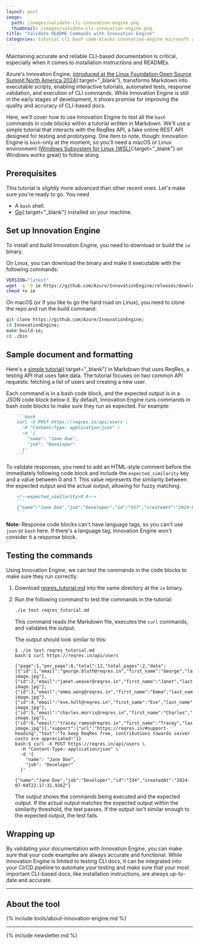 ```yaml
---
layout: post
image: 
  path: /images/validate-cli-innovation-engine.png
  thumbnail: /images/validate-cli-innovation-engine.png
title: "Validate README Commands with Innovation Engine"
categories: tutorial cli bash code-blocks innovation-engine microsoft azure
---
```


Maintaining accurate and reliable CLI-based documentation is critical, especially when it comes to installation instructions and READMEs.

Azure's Innovation Engine, [introduced at the Linux Foundation Open Source Summit North America 2024](https://youtu.be/6eNLouO0LcA?si=vvAYCMAPo7yRMD3C){:target="_blank"}, transforms Markdown into executable scripts, enabling interactive tutorials, automated tests, response validation, and execution of CLI commands. While Innovation Engine is still in the early stages of development, it shows promise for improving the quality and accuracy of CLI-based docs.

Here, we'll cover how to use Innovation Engine to test all the `bash` commands in code blocks within a tutorial written in Markdown. We'll use a simple tutorial that interacts with the ReqRes API, a fake online REST API designed for testing and prototyping. One item to note, though: Innovation Engine is `bash`-only at the moment, so you'll need a macOS or Linux environment ([Windows Subsystem for Linux (WSL)](https://learn.microsoft.com/en-us/windows/wsl/){:target="_blank"} on Windows works great) to follow along.

## Prerequisites

This tutorial is *slightly* more advanced than other recent ones. Let's make sure you're ready to go. You need

- A `bash` shell.
- [Go](https://go.dev/doc/install){:target="_blank"} installed on your machine.

## Set up Innovation Engine

To install and build Innovation Engine, you need to download or build the `ie` binary.

On Linux, you can download the binary and make it executable with the following commands:

```bash
VERSION="latest"
wget -q -O ie https://github.com/Azure/InnovationEngine/releases/download/$VERSION/ie
chmod +x ie
```

On macOS (or if you like to go the hard road on Linux), you need to clone the repo and run the build command:

```bash
git clone https://github.com/Azure/InnovationEngine;
cd InnovationEngine;
make build-ie;
cd ./bin
```

## Sample document and formatting

Here's a [simple tutorial](/assets/reqres_tutorial.md){:target="_blank"} in Markdown that uses ReqRes, a testing API that uses fake data. The tutorial focuses on two common API requests: fetching a list of users and creating a new user.

Each command is in a bash code block, and the expected output is in a JSON code block below it. By default, Innovation Engine runs commands in bash code blocks to make sure they run as expected. For example:

```markdown
    ```bash
    curl -X POST https://reqres.in/api/users \
      -H "Content-Type: application/json" \
      -d '{
        "name": "Jane Doe",
        "job": "Developer"
      }'
    ```
```

To validate responses, you need to add an HTML-style comment before the immediately following code block and include the `expected_similarity` key and a value between 0 and 1. This value represents the similarity between the expected output and the actual output, allowing for fuzzy matching.

```markdown
    <!--expected_similarity=0.8-->
    ```
    {"name":"Jane Doe","job":"Developer","id":"557","createdAt":"2024-07-04T21:58:42.684Z"}
    ```
```

**Note:** Response code blocks can't have language tags, so you can't use `json` or `bash` here. If there's a language tag, Innovation Engine won't consider it a response block.

## Testing the commands

Using Innovation Engine, we can test the commands in the code blocks to make sure they run correctly.

1. Download <a href="/assets/reqres_tutorial.md" download="reqres_tutorial.md">reqres_tutorial.md</a> into the same directory at the `ie` binary.
1. Run the following command to test the commands in the tutorial:

    ```bash
    ./ie test reqres_tutorial.md
    ```

    This command reads the Markdown file, executes the `curl` commands, and validates the output.

    The output should look similar to this:

    ```
    $ ./ie test reqres_tutorial.md
    bash:$ curl https://reqres.in/api/users

    {"page":1,"per_page":6,"total":12,"total_pages":2,"data":[{"id":1,"email":"george.bluth@reqres.in","first_name":"George","last_name":"Bluth","avatar":"https://reqres.in/img/faces/1-image.jpg"},{"id":2,"email":"janet.weaver@reqres.in","first_name":"Janet","last_name":"Weaver","avatar":"https://reqres.in/img/faces/2-image.jpg"},{"id":3,"email":"emma.wong@reqres.in","first_name":"Emma","last_name":"Wong","avatar":"https://reqres.in/img/faces/3-image.jpg"},{"id":4,"email":"eve.holt@reqres.in","first_name":"Eve","last_name":"Holt","avatar":"https://reqres.in/img/faces/4-image.jpg"},{"id":5,"email":"charles.morris@reqres.in","first_name":"Charles","last_name":"Morris","avatar":"https://reqres.in/img/faces/5-image.jpg"},{"id":6,"email":"tracey.ramos@reqres.in","first_name":"Tracey","last_name":"Ramos","avatar":"https://reqres.in/img/faces/6-image.jpg"}],"support":{"url":"https://reqres.in/#support-heading","text":"To keep ReqRes free, contributions towards server costs are appreciated!"}}
    bash:$ curl -X POST https://reqres.in/api/users \
      -H "Content-Type: application/json" \
      -d '{
        "name": "Jane Doe",
        "job": "Developer"
      }'

    {"name":"Jane Doe","job":"Developer","id":"334","createdAt":"2024-07-04T22:17:31.936Z"}
    ```

    The output shows the commands being executed and the expected output. If the actual output matches the expected output within the similarity threshold, the test passes. If the output isn't similar enough to the expected output, the test fails.

## Wrapping up

By validating your documentation with Innovation Engine, you can make sure that your code examples are always accurate and functional. While Innovation Engine is limited to testing CLI docs, it can be integrated into your CI/CD pipeline to automate your testing and make sure that your most important CLI-based docs, like installation instructions, are always up-to-date and accurate.

---

## About the tool

{% include tools/about-innovation-engine.md %}

---

{% include newsletter.md %}
